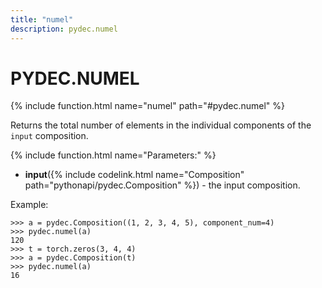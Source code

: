 ```yaml
---
title: "numel"
description: pydec.numel
---
```

# PYDEC.NUMEL
{% include function.html name="numel" path="#pydec.numel" %}

Returns the total number of elements in the individual components of the `input` composition.

{% include function.html name="Parameters:" %}

* **input**({% include codelink.html name="Composition" path="pythonapi/pydec.Composition" %}) - the input composition.

Example:
```
>>> a = pydec.Composition((1, 2, 3, 4, 5), component_num=4)
>>> pydec.numel(a)
120
>>> t = torch.zeros(3, 4, 4)
>>> a = pydec.Composition(t)
>>> pydec.numel(a)
16
```
